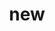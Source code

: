 ---
layout: ../../layouts/BlogPost.astro
title: new
description: fasdf
heroImage: "/placeholder-about.jpg"
pubDate: 12.12.2031
---